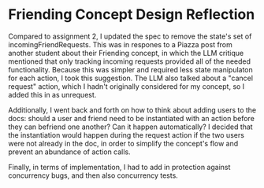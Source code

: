 # Friending Concept Design Reflection

Compared to assignment 2, I updated the spec to remove the state's set of incomingFriendRequests. This was in respones to a Piazza post from another student about their Friending concept, in which the LLM critique mentioned that only tracking incoming requests provided all of the needed functionality. Because this was simpler and required less state manipulaton for each action, I took this suggestion. The LLM also talked about a "cancel request" action, which I hadn't originally considered for my concept, so I added this in as unrequest.

Additionally, I went back and forth on how to think about adding users to the docs: should a user and friend need to be instantiated with an action before they can befriend one another? Can it happen automatically? I decided that the instantiation would happen during the request action if the two users were not already in the doc, in order to simplify the concept's flow and prevent an abundance of action calls.

Finally, in terms of implementation, I had to add in protection against concurrency bugs, and then also concurrency tests.
